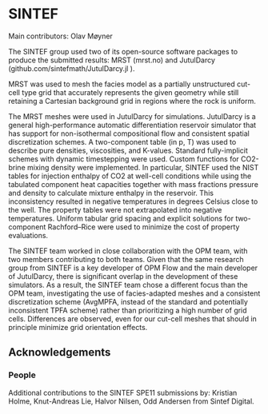 # SINTEF

Main contributors: Olav Møyner

The SINTEF group used two of its open-source software packages to produce the submitted results: MRST (mrst.no) and JutulDarcy (github.com/sintefmath/JutulDarcy.jl ). 

MRST was used to mesh the facies model as a partially unstructured cut-cell type grid that accurately represents the given geometry while still retaining a Cartesian background grid in regions where the rock is uniform.

The MRST meshes were used in JutulDarcy for simulations. JutulDarcy is a general high-performance automatic differentiation reservoir simulator that has support for non-isothermal compositional flow and consistent spatial discretization schemes. A two-component table (in p, T) was used to describe pure densities, viscosities, and K-values. Standard fully-implicit schemes with dynamic timestepping were used. Custom functions for CO2-brine mixing density were implemented. In particular, SINTEF used the NIST tables for injection enthalpy of CO2 at well-cell conditions while using the tabulated component heat capacities together with mass fractions pressure and density to calculate mixture enthalpy in the reservoir. This inconsistency resulted in negative temperatures in degrees Celsius close to the well. The property tables were not extrapolated into negative temperatures. Uniform tabular grid spacing and explicit solutions for two-component Rachford–Rice were used to minimize the cost of property evaluations.

The SINTEF team worked in close collaboration with the OPM team, with two members contributing to both teams. Given that the same research group from SINTEF is a key developer of OPM Flow and the main developer of JutulDarcy, there is significant overlap in the development of these simulators. As a result, the SINTEF team chose a different focus than the OPM team, investigating the use of facies-adapted meshes and a consistent discretization scheme (AvgMPFA, instead of the standard and potentially inconsistent TPFA scheme) rather than prioritizing a high number of grid cells. Differences are observed, even for our cut-cell meshes that should in principle minimize grid orientation effects.

## Acknowledgements

### People

Additional contributions to the SINTEF SPE11 submissions by: Kristian Holme, Knut-Andreas Lie, Halvor Nilsen, Odd Andersen from Sintef Digital.